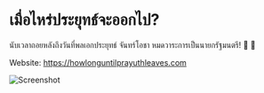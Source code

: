# เมื่อไหร่ประยุทธ์จะออกไป?

นับเวลาถอยหลังถึงวันที่พลเอกประยุทธ์ จันทร์โอชา หมดวาระการเป็นนายกรัฐมนตรี! 📆 🎉

Website: https://howlonguntilprayuthleaves.com

![Screenshot](screenshot.jpg)
